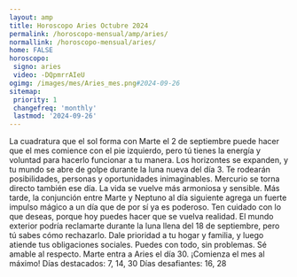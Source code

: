 ```yaml
---
layout: amp
title: Horoscopo Aries Octubre 2024 
permalink: /horoscopo-mensual/amp/aries/
normallink: /horoscopo-mensual/aries/
home: FALSE
horoscopo:
 signo: aries
 video: -DQpmrrAIeU
ogimg: /images/mes/Aries_mes.png#2024-09-26
sitemap:
 priority: 1
 changefreq: 'monthly'
 lastmod: '2024-09-26'
---
```



La cuadratura que el sol forma con Marte el 2 de septiembre puede hacer que el mes comience con el pie izquierdo, pero tú tienes la energía y voluntad para hacerlo funcionar a tu manera. 
Los horizontes se expanden, y tu mundo se abre de golpe durante la luna nueva del día 3. Te rodearán posibilidades, personas y oportunidades inimaginables. Mercurio se torna directo también ese día. La vida se vuelve más armoniosa y sensible. 
Más tarde, la conjunción entre Marte y Neptuno al día siguiente agrega un fuerte impulso mágico a un día que de por sí ya es poderoso. Ten cuidado con lo que deseas, porque hoy puedes hacer que se vuelva realidad. 
El mundo exterior podría reclamarte durante la luna llena del 18 de septiembre, pero tú sabes cómo rechazarlo. Dale prioridad a tu hogar y familia, y luego atiende tus obligaciones sociales. Puedes con todo, sin problemas. Sé amable al respecto. Marte entra a Aries el día 30. ¡Comienza el mes al máximo! 
Días destacados: 7, 14, 30
Días desafiantes: 16, 28